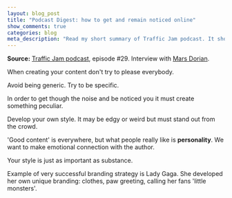 ```yaml
---
layout: blog_post
title: "Podcast Digest: how to get and remain noticed online"
show_comments: true
categories: blog
meta_description: "Read my short summary of Traffic Jam podcast. It shows how to get noticed online by creating unique and personal content."
---
```


**Source:** [Traffic Jam podcast](http://www.veravo.com/content-marketing-2/tj-29-mars-dorian/), episode #29. Interview with [Mars Dorian](http://www.marsdorian.com/).

When creating your content don't try to please everybody.

Avoid being generic. Try to be specific.

In order to get though the noise and be noticed you it must create something peculiar.

Develop your own style. It may be edgy or weird but must stand out from the crowd.

'Good content' is everywhere, but what people really like is **personality**. We want to make emotional connection with the author.

Your style is just as important as substance.

Example of very successful branding strategy is Lady Gaga. She developed her own unique branding: clothes, paw greeting, calling her fans 'little monsters'.